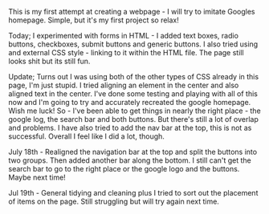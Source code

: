 This is my first attempt at creating a webpage - I will try to imitate Googles homepage. Simple, but it's my first project so relax!

Today; I experimented with forms in HTML - I added text boxes, radio buttons, checkboxes, submit buttons and generic buttons.
I also tried using and external CSS style - linking to it within the HTML file. The page still looks shit but its still fun.

Update; Turns out I was using both of the other types of CSS already in this page, I'm just stupid.
I tried aligning an element in the center and also aligned text in the center. I've done some testing and playing with all of this now and I'm going to try and accurately recreated the google homepage. Wish me luck!
So - I've been able to get things in nearly the right place - the google log, the search bar and both buttons. But there's still a lot of overlap and problems. I have also tried to add the nav bar at the top, this is not as successful. Overall I feel like I did a lot, though.

July 18th - Realigned the navigation bar at the top and split the buttons into two groups. Then added another bar along the bottom. I still can't get the search bar to go to the right place or the google logo and the buttons. Maybe next time!

Jul 19th - General tidying and cleaning plus I tried to sort out the placement of items on the page. Still struggling but will try again next time.